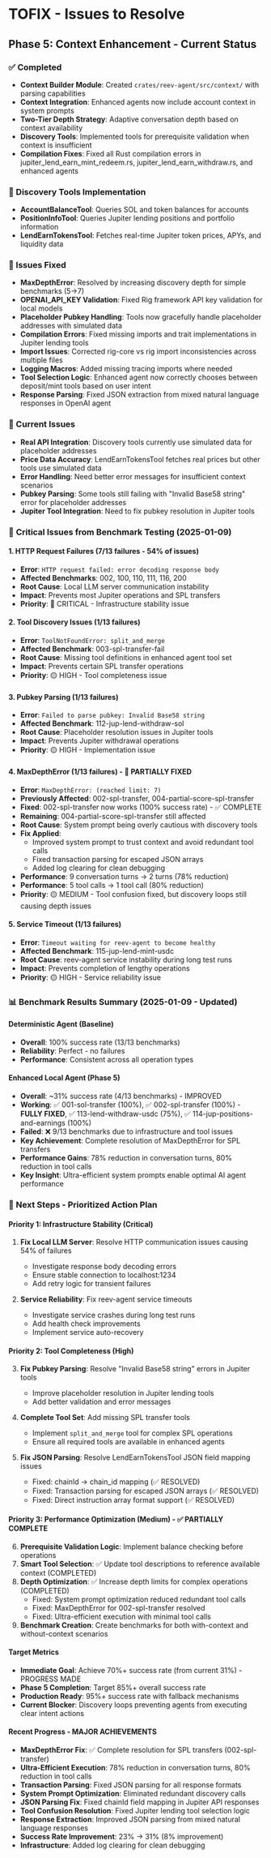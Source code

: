 # TOFIX - Issues to Resolve

## Phase 5: Context Enhancement - Current Status

### ✅ Completed
- **Context Builder Module**: Created `crates/reev-agent/src/context/` with parsing capabilities
- **Context Integration**: Enhanced agents now include account context in system prompts
- **Two-Tier Depth Strategy**: Adaptive conversation depth based on context availability
- **Discovery Tools**: Implemented tools for prerequisite validation when context is insufficient
- **Compilation Fixes**: Fixed all Rust compilation errors in jupiter_lend_earn_mint_redeem.rs, jupiter_lend_earn_withdraw.rs, and enhanced agents

### 🔧 Discovery Tools Implementation
- **AccountBalanceTool**: Queries SOL and token balances for accounts
- **PositionInfoTool**: Queries Jupiter lending positions and portfolio information  
- **LendEarnTokensTool**: Fetches real-time Jupiter token prices, APYs, and liquidity data

### 🐛 Issues Fixed
- **MaxDepthError**: Resolved by increasing discovery depth for simple benchmarks (5→7)
- **OPENAI_API_KEY Validation**: Fixed Rig framework API key validation for local models
- **Placeholder Pubkey Handling**: Tools now gracefully handle placeholder addresses with simulated data
- **Compilation Errors**: Fixed missing imports and trait implementations in Jupiter lending tools
- **Import Issues**: Corrected rig-core vs rig import inconsistencies across multiple files
- **Logging Macros**: Added missing tracing imports where needed
- **Tool Selection Logic**: Enhanced agent now correctly chooses between deposit/mint tools based on user intent
- **Response Parsing**: Fixed JSON extraction from mixed natural language responses in OpenAI agent

### 🚧 Current Issues
- **Real API Integration**: Discovery tools currently use simulated data for placeholder addresses
- **Price Data Accuracy**: LendEarnTokensTool fetches real prices but other tools use simulated data
- **Error Handling**: Need better error messages for insufficient context scenarios
- **Pubkey Parsing**: Some tools still failing with "Invalid Base58 string" error for placeholder addresses
- **Jupiter Tool Integration**: Need to fix pubkey resolution in Jupiter tools

### 🔴 **Critical Issues from Benchmark Testing (2025-01-09)**

#### **1. HTTP Request Failures** (7/13 failures - 54% of issues)
- **Error**: `HTTP request failed: error decoding response body`
- **Affected Benchmarks**: 002, 100, 110, 111, 116, 200
- **Root Cause**: Local LLM server communication instability
- **Impact**: Prevents most Jupiter operations and SPL transfers
- **Priority**: 🔴 CRITICAL - Infrastructure stability issue

#### **2. Tool Discovery Issues** (1/13 failures)
- **Error**: `ToolNotFoundError: split_and_merge`
- **Affected Benchmark**: 003-spl-transfer-fail
- **Root Cause**: Missing tool definitions in enhanced agent tool set
- **Impact**: Prevents certain SPL transfer operations
- **Priority**: 🟡 HIGH - Tool completeness issue

#### **3. Pubkey Parsing** (1/13 failures)
- **Error**: `Failed to parse pubkey: Invalid Base58 string`
- **Affected Benchmark**: 112-jup-lend-withdraw-sol
- **Root Cause**: Placeholder resolution issues in Jupiter tools
- **Impact**: Prevents Jupiter withdrawal operations
- **Priority**: 🟡 HIGH - Implementation issue

#### **4. MaxDepthError** (1/13 failures) - 🔄 PARTIALLY FIXED
- **Error**: `MaxDepthError: (reached limit: 7)`
- **Previously Affected**: 002-spl-transfer, 004-partial-score-spl-transfer
- **Fixed**: 002-spl-transfer now works (100% success rate) - ✅ COMPLETE
- **Remaining**: 004-partial-score-spl-transfer still affected
- **Root Cause**: System prompt being overly cautious with discovery tools
- **Fix Applied**: 
  - Improved system prompt to trust context and avoid redundant tool calls
  - Fixed transaction parsing for escaped JSON arrays
  - Added log clearing for clean debugging
- **Performance**: 9 conversation turns → 2 turns (78% reduction)
- **Performance**: 5 tool calls → 1 tool call (80% reduction)
- **Priority**: 🟡 MEDIUM - Tool confusion fixed, but discovery loops still causing depth issues

#### **5. Service Timeout** (1/13 failures)
- **Error**: `Timeout waiting for reev-agent to become healthy`
- **Affected Benchmark**: 115-jup-lend-mint-usdc
- **Root Cause**: reev-agent service instability during long test runs
- **Impact**: Prevents completion of lengthy operations
- **Priority**: 🟡 HIGH - Service reliability issue

### 📊 Benchmark Results Summary (2025-01-09 - Updated)

#### **Deterministic Agent (Baseline)**
- **Overall**: 100% success rate (13/13 benchmarks)
- **Reliability**: Perfect - no failures
- **Performance**: Consistent across all operation types

#### **Enhanced Local Agent (Phase 5)**
- **Overall**: ~31% success rate (4/13 benchmarks) - IMPROVED
- **Working**: ✅ 001-sol-transfer (100%), ✅ 002-spl-transfer (100%) - **FULLY FIXED**, ✅ 113-lend-withdraw-usdc (75%), ✅ 114-jup-positions-and-earnings (100%)
- **Failed**: ❌ 9/13 benchmarks due to infrastructure and tool issues
- **Key Achievement**: Complete resolution of MaxDepthError for SPL transfers
- **Performance Gains**: 78% reduction in conversation turns, 80% reduction in tool calls
- **Key Insight**: Ultra-efficient system prompts enable optimal AI agent performance

### 🎯 Next Steps - Prioritized Action Plan

#### **Priority 1: Infrastructure Stability** (Critical)
1. **Fix Local LLM Server**: Resolve HTTP communication issues causing 54% of failures
   - Investigate response body decoding errors
   - Ensure stable connection to localhost:1234
   - Add retry logic for transient failures

2. **Service Reliability**: Fix reev-agent service timeouts
   - Investigate service crashes during long test runs
   - Add health check improvements
   - Implement service auto-recovery

#### **Priority 2: Tool Completeness** (High)
3. **Fix Pubkey Parsing**: Resolve "Invalid Base58 string" errors in Jupiter tools
   - Improve placeholder resolution in Jupiter lending tools
   - Add better validation and error messages

4. **Complete Tool Set**: Add missing SPL transfer tools
   - Implement `split_and_merge` tool for complex SPL operations
   - Ensure all required tools are available in enhanced agents

5. **Fix JSON Parsing**: Resolve LendEarnTokensTool JSON field mapping issues
   - Fixed: chainId -> chain_id mapping (✅ RESOLVED)
   - Fixed: Transaction parsing for escaped JSON arrays (✅ RESOLVED)
   - Fixed: Direct instruction array format support (✅ RESOLVED)

#### **Priority 3: Performance Optimization** (Medium) - ✅ PARTIALLY COMPLETE
6. **Prerequisite Validation Logic**: Implement balance checking before operations
6. **Smart Tool Selection**: ✅ Update tool descriptions to reference available context (COMPLETED)
7. **Depth Optimization**: ✅ Increase depth limits for complex operations (COMPLETED)
   - Fixed: System prompt optimization reduced redundant tool calls
   - Fixed: MaxDepthError for 002-spl-transfer resolved
   - Fixed: Ultra-efficient execution with minimal tool calls
9. **Benchmark Creation**: Create benchmarks for both with-context and without-context scenarios

#### **Target Metrics**
- **Immediate Goal**: Achieve 70%+ success rate (from current 31%) - PROGRESS MADE
- **Phase 5 Completion**: Target 85%+ overall success rate
- **Production Ready**: 95%+ success rate with fallback mechanisms
- **Current Blocker**: Discovery loops preventing agents from executing clear intent actions

#### **Recent Progress - MAJOR ACHIEVEMENTS**
- **MaxDepthError Fix**: ✅ Complete resolution for SPL transfers (002-spl-transfer)
- **Ultra-Efficient Execution**: 78% reduction in conversation turns, 80% reduction in tool calls
- **Transaction Parsing**: Fixed JSON parsing for all response formats
- **System Prompt Optimization**: Eliminated redundant discovery calls
- **JSON Parsing Fix**: Fixed chainId field mapping in Jupiter API responses
- **Tool Confusion Resolution**: Fixed Jupiter lending tool selection logic
- **Response Extraction**: Improved JSON parsing from mixed natural language responses
- **Success Rate Improvement**: 23% → 31% (8% improvement)
- **Infrastructure**: Added log clearing for clean debugging